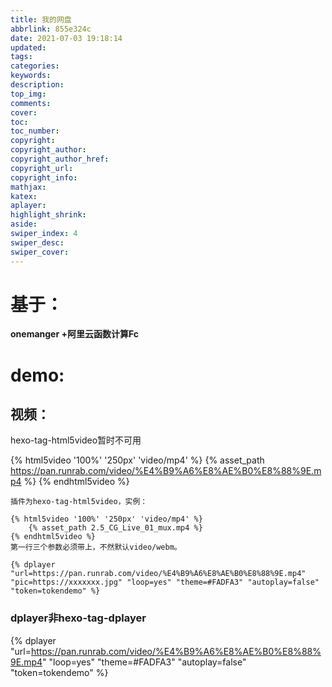```yaml
---
title: 我的网盘
abbrlink: 855e324c
date: 2021-07-03 19:18:14
updated:
tags:
categories:
keywords:
description:
top_img:
comments:
cover:
toc:
toc_number:
copyright:
copyright_author:
copyright_author_href:
copyright_url:
copyright_info:
mathjax:
katex:
aplayer:
highlight_shrink:
aside:
swiper_index: 4
swiper_desc: 
swiper_cover: 
---
```


# 基于：

**onemanger +阿里云函数计算Fc** 

# demo:

## 视频：

hexo-tag-html5video暂时不可用

{% html5video '100%' '250px' 'video/mp4' %}    {% asset_path https://pan.runrab.com/video/%E4%B9%A6%E8%AE%B0%E8%88%9E.mp4 %} {% endhtml5video %}

```
插件为hexo-tag-html5video，实例：

{% html5video '100%' '250px' 'video/mp4' %}
    {% asset_path 2.5_CG_Live_01_mux.mp4 %}
{% endhtml5video %}
第一行三个参数必须带上，不然默认video/webm。
```

```
{% dplayer "url=https://pan.runrab.com/video/%E4%B9%A6%E8%AE%B0%E8%88%9E.mp4" "pic=https://xxxxxxx.jpg" "loop=yes" "theme=#FADFA3" "autoplay=false" "token=tokendemo" %}
```

### dplayer非hexo-tag-dplayer

{% dplayer "url=https://pan.runrab.com/video/%E4%B9%A6%E8%AE%B0%E8%88%9E.mp4" "loop=yes" "theme=#FADFA3" "autoplay=false" "token=tokendemo" %}

